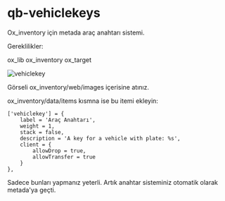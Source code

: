 # qb-vehiclekeys
Ox_inventory için metada araç anahtarı sistemi.

Gereklilikler:

ox_lib
ox_inventory
ox_target

![vehiclekey](https://github.com/user-attachments/assets/4fe2a09a-8a92-4a34-b2cd-9108ab8e3a3b)

Görseli ox_inventory/web/images içerisine atınız.

ox_inventory/data/items kısmna ise bu itemi ekleyin:


	['vehiclekey'] = {
		label = 'Araç Anahtarı',
		weight = 1,
		stack = false,
		description = 'A key for a vehicle with plate: %s',
		client = {
			allowDrop = true,
			allowTransfer = true
		}
	},


Sadece bunları yapmanız yeterli. Artık anahtar sisteminiz otomatik olarak metada'ya geçti.
